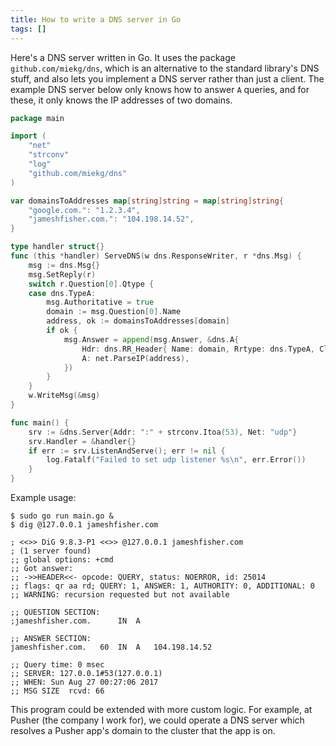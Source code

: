 ```yaml
---
title: How to write a DNS server in Go
tags: []
---
```


Here's a DNS server written in Go.
It uses the package `github.com/miekg/dns`,
which is an alternative to the standard library's DNS stuff,
and also lets you implement a DNS server rather than just a client.
The example DNS server below only knows how to answer `A` queries,
and for these, it only knows the IP addresses of two domains.

```go
package main

import (
	"net"
	"strconv"
	"log"
	"github.com/miekg/dns"
)

var domainsToAddresses map[string]string = map[string]string{
	"google.com.": "1.2.3.4",
	"jameshfisher.com.": "104.198.14.52",
}

type handler struct{}
func (this *handler) ServeDNS(w dns.ResponseWriter, r *dns.Msg) {
	msg := dns.Msg{}
	msg.SetReply(r)
	switch r.Question[0].Qtype {
	case dns.TypeA:
		msg.Authoritative = true
		domain := msg.Question[0].Name
		address, ok := domainsToAddresses[domain]
		if ok {
			msg.Answer = append(msg.Answer, &dns.A{
				Hdr: dns.RR_Header{ Name: domain, Rrtype: dns.TypeA, Class: dns.ClassINET, Ttl: 60 },
				A: net.ParseIP(address),
			})
		}
	}
	w.WriteMsg(&msg)
}

func main() {
	srv := &dns.Server{Addr: ":" + strconv.Itoa(53), Net: "udp"}
	srv.Handler = &handler{}
	if err := srv.ListenAndServe(); err != nil {
		log.Fatalf("Failed to set udp listener %s\n", err.Error())
	}
}
```

Example usage:

```
$ sudo go run main.go &
$ dig @127.0.0.1 jameshfisher.com

; <<>> DiG 9.8.3-P1 <<>> @127.0.0.1 jameshfisher.com
; (1 server found)
;; global options: +cmd
;; Got answer:
;; ->>HEADER<<- opcode: QUERY, status: NOERROR, id: 25014
;; flags: qr aa rd; QUERY: 1, ANSWER: 1, AUTHORITY: 0, ADDITIONAL: 0
;; WARNING: recursion requested but not available

;; QUESTION SECTION:
;jameshfisher.com.		IN	A

;; ANSWER SECTION:
jameshfisher.com.	60	IN	A	104.198.14.52

;; Query time: 0 msec
;; SERVER: 127.0.0.1#53(127.0.0.1)
;; WHEN: Sun Aug 27 00:27:06 2017
;; MSG SIZE  rcvd: 66
```

This program could be extended with more custom logic.
For example, at Pusher (the company I work for),
we could operate a DNS server which resolves a Pusher app's domain to the cluster that the app is on.
